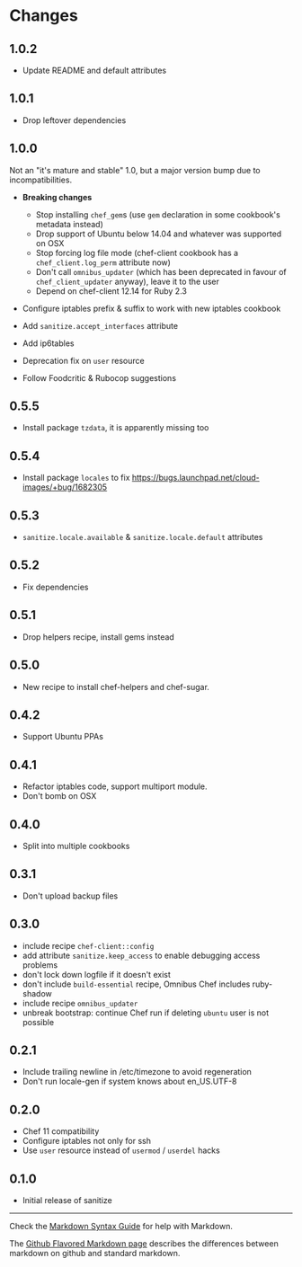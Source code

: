 Changes
=======

1.0.2
-----
* Update README and default attributes

1.0.1
-----
* Drop leftover dependencies

1.0.0
-----
Not an "it's mature and stable" 1.0, but a major version bump due to
incompatibilities.

* **Breaking changes**
  - Stop installing `chef_gem`s (use `gem` declaration in some
    cookbook's metadata instead)
  - Drop support of Ubuntu below 14.04 and whatever was supported on
    OSX
  - Stop forcing log file mode (chef-client cookbook has a
    `chef_client.log_perm` attribute now)
  - Don't call `omnibus_updater` (which has been deprecated in favour
    of `chef_client_updater` anyway), leave it to the user
  - Depend on chef-client 12.14 for Ruby 2.3

* Configure iptables prefix & suffix to work with new iptables
  cookbook
* Add `sanitize.accept_interfaces` attribute
* Add ip6tables
* Deprecation fix on `user` resource
* Follow Foodcritic & Rubocop suggestions

0.5.5
-----
* Install package `tzdata`, it is apparently missing too

0.5.4
-----
* Install package `locales` to fix https://bugs.launchpad.net/cloud-images/+bug/1682305

0.5.3
-----
* `sanitize.locale.available` & `sanitize.locale.default` attributes

0.5.2
-----
* Fix dependencies

0.5.1
-----
* Drop helpers recipe, install gems instead

0.5.0
-----
* New recipe to install chef-helpers and chef-sugar.

0.4.2
-----
* Support Ubuntu PPAs

0.4.1
-----
* Refactor iptables code, support multiport module.
* Don't bomb on OSX

0.4.0
-----
* Split into multiple cookbooks

0.3.1
-----
* Don't upload backup files

0.3.0
-----
* include recipe `chef-client::config`
* add attribute `sanitize.keep_access` to enable debugging access
  problems
* don't lock down logfile if it doesn't exist
* don't include `build-essential` recipe, Omnibus Chef includes
  ruby-shadow
* include recipe `omnibus_updater`
* unbreak bootstrap: continue Chef run if deleting `ubuntu` user is not possible

0.2.1
-----
* Include trailing newline in /etc/timezone to avoid regeneration
* Don't run locale-gen if system knows about en_US.UTF-8

0.2.0
-----
* Chef 11 compatibility
* Configure iptables not only for ssh
* Use `user` resource instead of `usermod` / `userdel` hacks

0.1.0
-----
* Initial release of sanitize

- - - 
Check the [Markdown Syntax Guide](http://daringfireball.net/projects/markdown/syntax) for help with Markdown.

The [Github Flavored Markdown page](http://github.github.com/github-flavored-markdown/) describes the differences between markdown on github and standard markdown.
